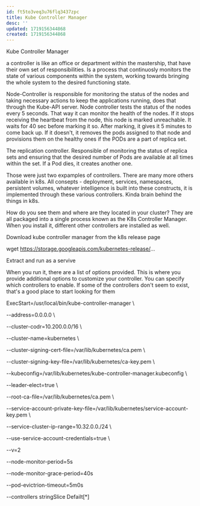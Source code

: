 ```yaml
---
id: ft5to3veq3u76flq3437zpc
title: Kube Controller Manager
desc: ''
updated: 1719156344868
created: 1719156344868
---
```

Kube Controller Manager

a controller is like an office or department within the mastership, that have their own set of responsibilities. Is a process that continuosly monitors the state of various components within the system, working towards bringing the whole system to the desired functioning state.

Node-Controller is responsible for monitoring the status of the nodes and taking necessary actions to keep the applications running, does that through the Kube-API server. Node controller tests the status of the nodes every 5 seconds. That way it can monitor the health of the nodes. If it stops receiving the heartbeat from the node, this node is marked unreachable. It waits for 40 sec before marking it so. After marking, it gives it 5 minutes to come back up. If it doesn't, it removes the pods assigned to that node and provisions them on the healthy ones if the PODs are a part of replica set. 

The replication controller. Responsible of monitoring the status of replica sets and ensuring that the desired number of Pods are available at all times within the set. If a Pod dies, it creates another one. 

Those were just two expamples of controllers. There are many more others available in k8s. All consepts - deployment, services, namespaces, persistent volumes, whatever intelligence is built into these constructs, it is implemented through these various controllers. Kinda brain behind the things in k8s. 

How do you see them and where are they located in your cluster? They are all packaged into a single process known as the K8s Controller Manager. When you install it, different other controllers are installed as well. 

Download kube controller manager from the k8s release page 

wget https://storage.googleapis.com/kubernetes-release/...

Extract and run as a servive

When you run it, there are a list of options provided. This is where you provide additional options to customize your controller. You can specify which controllers to enable. If some of the controllers don't seem to exist, that's a good place to start looking for them

ExecStart=/usr/local/bin/kube-controller-manager \\
  
  --address=0.0.0.0 \\
  
  --cluster-codr=10.200.0.0/16 \\
  
  --cluster-name=kubernetes \\
  
  --cluster-signing-cert-file=/var/lib/kubernetes/ca.pem \\
  
  --cluster-signing-key-file=/var/lib/kubernetes/ca-key.pem \\
  
  --kubeconfig=/var/lib/kubernetes/kube-controller-manager.kubeconfig \\
  
  --leader-elect=true \\
  
  --root-ca-file=/var/lib/kubernetes/ca.pem \\
  
  --service-account-private-key-file=/var/lib/kubernetes/service-account-key.pem \\

  --service-cluster-ip-range=10.32.0.0./24 \\

  --use-service-account-credentials=true \\

  --v=2

  --node-monitor-period=5s

  --node-monitor-grace-period=40s

  --pod-evictrion-timeout=5m0s

  --controllers stringSlice Defailt[*]
